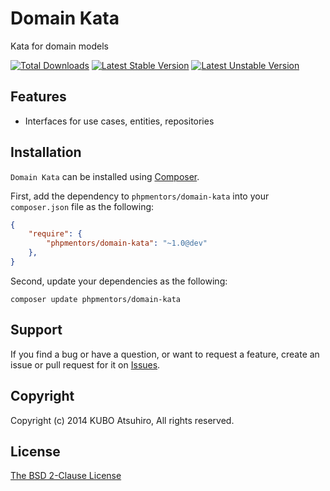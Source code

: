 # Domain Kata

Kata for domain models

[![Total Downloads](https://poser.pugx.org/phpmentors/domain-kata/downloads.png)](https://packagist.org/packages/phpmentors/domain-kata)
[![Latest Stable Version](https://poser.pugx.org/phpmentors/domain-kata/v/stable.png)](https://packagist.org/packages/phpmentors/domain-kata)
[![Latest Unstable Version](https://poser.pugx.org/phpmentors/domain-kata/v/unstable.png)](https://packagist.org/packages/phpmentors/domain-kata)

## Features

* Interfaces for use cases, entities, repositories

## Installation

`Domain Kata` can be installed using [Composer](http://getcomposer.org/).

First, add the dependency to `phpmentors/domain-kata` into your `composer.json` file as the following:

```json
{
    "require": {
        "phpmentors/domain-kata": "~1.0@dev"
    },
}
```

Second, update your dependencies as the following:

```console
composer update phpmentors/domain-kata
```

## Support

If you find a bug or have a question, or want to request a feature, create an issue or pull request for it on [Issues](https://github.com/phpmentors-jp/domain-kata/issues).

## Copyright

Copyright (c) 2014 KUBO Atsuhiro, All rights reserved.

## License

[The BSD 2-Clause License](http://opensource.org/licenses/BSD-2-Clause)
